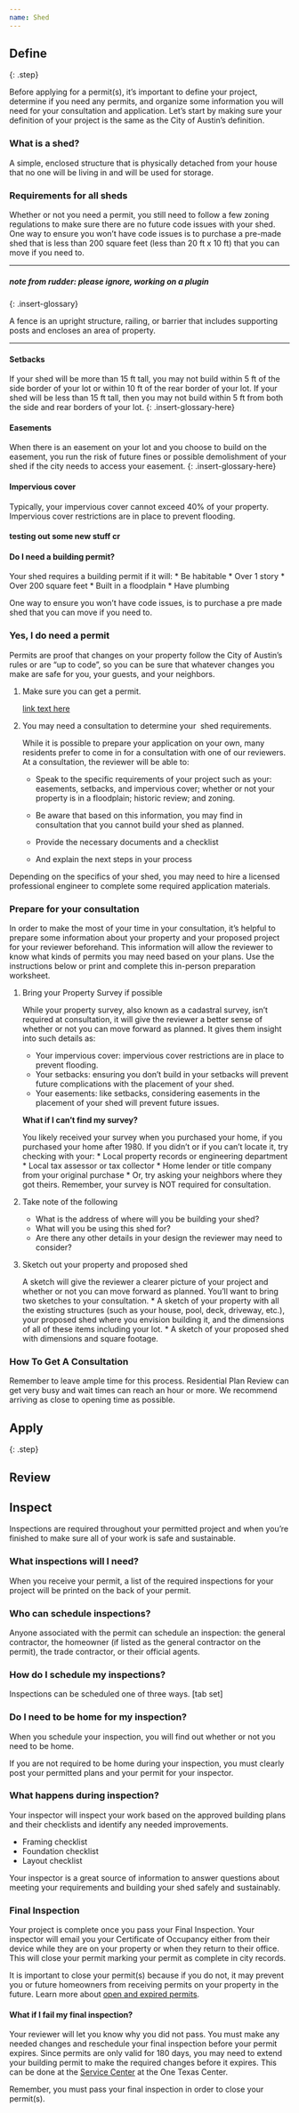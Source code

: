 ```yaml
---
name: Shed
---
```



## Define
{: .step}

Before applying for a permit(s), it’s important to define your project, determine if you need any permits, and organize some information you will need for your consultation and application. Let’s start by making sure your definition of your project is the same as the City of Austin’s definition.

### What is a shed?

A simple, enclosed structure that is physically detached from your house that no one will be living in and will be used for storage.

### Requirements for all sheds

Whether or not you need a permit, you still need to follow a few zoning regulations to make sure there are no future code issues with your shed. One way to ensure you won’t have code issues is to purchase a pre-made shed that is less than 200 square feet (less than 20 ft x 10 ft) that you can move if you need to.

---

##### note from rudder: please ignore, working on a plugin
{: .insert-glossary}

<aside class="glossary"><p>A fence is an upright structure, railing, or barrier that includes supporting posts and encloses an area of property.</p></aside>

---

#### Setbacks

If your shed will be more than 15 ft tall, you may not build within 5 ft of the side border of your lot or within 10 ft of the rear border of your lot. If your shed will be less than 15 ft tall, then you may not build within 5 ft from both the side and rear borders of your lot.
{: .insert-glossary-here}

#### Easements

When there is an easement on your lot and you choose to build on the easement, you run the risk of future fines or possible demolishment of your shed if the city needs to access your easement.
{: .insert-glossary-here}

#### Impervious cover

Typically, your impervious cover cannot exceed 40% of your property. Impervious cover restrictions are in place to prevent flooding.

#### testing out some new stuff cr

#### Do I need a building permit?

Your shed requires a building permit if it will: \* Be habitable \* Over 1 story \* Over 200 square feet \* Built in a floodplain \* Have plumbing

One way to ensure you won’t have code issues, is to purchase a pre made shed that you can move if you need to.

### Yes, I do need a permit

Permits are proof that changes on your property follow the City of Austin’s rules or are “up to code”, so you can be sure that whatever changes you make are safe for you, your guests, and your neighbors.

1. Make sure you can get a permit.

   [link text here](#linkurlhere)

2. You may need a consultation to determine your     shed requirements.

   While it is possible to prepare your application on your own, many residents prefer to come in for a consultation with one of our reviewers. At a consultation, the reviewer will be able to:

   * Speak to the specific requirements of your project such as your: easements, setbacks, and impervious cover; whether or not your property is in a floodplain; historic review; and zoning.

   * Be aware that based on this information, you may find in consultation that you cannot build your shed as planned.

   * Provide the necessary documents and a checklist

   * And explain the next steps in your process

Depending on the specifics of your shed, you may need to hire a licensed professional engineer to complete some required application materials.

### Prepare for your consultation

In order to make the most of your time in your consultation, it’s helpful to prepare some information about your property and your proposed project for your reviewer beforehand. This information will allow the reviewer to know what kinds of permits you may need based on your plans. Use the instructions below or print and complete this in-person preparation worksheet.

1. Bring your Property Survey if possible

   While your property survey, also known as a cadastral survey, isn’t required at consultation, it will give the reviewer a better sense of whether or not you can move forward as planned. It gives them insight into such details as:

   * Your impervious cover: impervious cover restrictions are in place to prevent flooding.
   * Your setbacks: ensuring you don’t build in your setbacks will prevent future complications with the placement of your shed.
   * Your easements: like setbacks, considering easements in the placement of your shed will prevent future issues.<!--  Unfortunately, you can't nest headings inside list items in markdown, so let's just bold this paragraph: -->

   **What if I can’t find my survey?**

   You likely received your survey when you purchased your home, if you purchased your home after 1980. If you didn’t or if you can’t locate it, try checking with your: \* Local property records or engineering department \* Local tax assessor or tax collector \* Home lender or title company from your original purchase \* Or, try asking your neighbors where they got theirs. Remember, your survey is NOT required for consultation.

2. Take note of the following
   * What is the address of where will you be building your shed?
   * What will you be using this shed for?
   * Are there any other details in your design the reviewer may need to consider?
3. Sketch out your property and proposed shed

   A sketch will give the reviewer a clearer picture of your project and whether or not you can move forward as planned. You’ll want to bring two sketches to your consultation. \* A sketch of your property with all the existing structures (such as your house, pool, deck, driveway, etc.), your proposed shed where you envision building it, and the dimensions of all of these items including your lot. \* A sketch of your proposed shed with dimensions and square footage.

### How To Get A Consultation

Remember to leave ample time for this process. Residential Plan Review can get very busy and wait times can reach an hour or more. We recommend arriving as close to opening time as possible.

## Apply
{: .step}

## Review

## Inspect

Inspections are required throughout your permitted project and when you’re finished to make sure all of your work is safe and sustainable.

### What inspections will I need?

When you receive your permit, a list of the required inspections for your project will be printed on the back of your permit.

### Who can schedule inspections?

Anyone associated with the permit can schedule an inspection: the general contractor, the homeowner (if listed as the general contractor on the permit), the trade contractor, or their official agents.

### How do I schedule my inspections?

Inspections can be scheduled one of three ways. [tab set]

### Do I need to be home for my inspection?

When you schedule your inspection, you will find out whether or not you need to be home. &nbsp;

If you are not required to be home during your inspection, you must clearly post your permitted plans and your permit for your inspector.

### What happens during inspection?

Your inspector will inspect your work based on the approved building plans and their checklists and identify any needed improvements.

* Framing checklist
* Foundation checklist
* Layout checklist

Your inspector is a great source of information to answer questions about meeting your requirements and building your shed safely and sustainably.

### Final Inspection

Your project is complete once you pass your Final Inspection. Your inspector will email you your Certificate of Occupancy either from their device while they are on your property or when they return to their office. This will close your permit marking your permit as complete in city records.

It is important to close your permit(s) because if you do not, it may prevent you or future homeowners from receiving permits on your property in the future. Learn more about [open and expired permits](/resources/can-i-get-a-permit/).

#### What if I fail my final inspection?

Your reviewer will let you know why you did not pass. You must make any needed changes and reschedule your final inspection before your permit expires. Since permits are only valid for 180 days, you may need to extend your building permit to make the required changes before it expires. This can be done at the [Service Center](/contact/) at the One Texas Center.

Remember, you must pass your final inspection in order to close your permit(s).